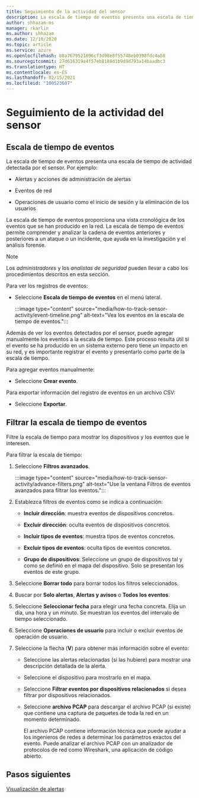 ```yaml
---
title: Seguimiento de la actividad del sensor
description: La escala de tiempo de eventos presenta una escala de tiempo de actividad detectada en la red, incluidas las alertas y las acciones de administración de alertas, los eventos de red y las operaciones de usuario como el inicio de sesión y la eliminación del usuario.
author: shhazam-ms
manager: rkarlin
ms.author: shhazam
ms.date: 12/10/2020
ms.topic: article
ms.service: azure
ms.openlocfilehash: b8a7679521096cf3d98e8f55748eb0398fdc4ab8
ms.sourcegitcommit: 27d616319a4f57eb8188d1b9d9d793a14baadbc3
ms.translationtype: HT
ms.contentlocale: es-ES
ms.lasthandoff: 02/15/2021
ms.locfileid: "100523607"
---
```

# <a name="track-sensor-activity"></a>Seguimiento de la actividad del sensor

## <a name="event-timeline"></a>Escala de tiempo de eventos

La escala de tiempo de eventos presenta una escala de tiempo de actividad detectada por el sensor. Por ejemplo:

  - Alertas y acciones de administración de alertas

  - Eventos de red

  - Operaciones de usuario como el inicio de sesión y la eliminación de los usuarios

La escala de tiempo de eventos proporciona una vista cronológica de los eventos que se han producido en la red. La escala de tiempo de eventos permite comprender y analizar la cadena de eventos anteriores y posteriores a un ataque o un incidente, que ayuda en la investigación y el análisis forense.

> [!NOTE]
> Los *administradores* y los *analistas de seguridad* pueden llevar a cabo los procedimientos descritos en esta sección.

Para ver los registros de eventos:

- Seleccione **Escala de tiempo de eventos** en el menú lateral.

   :::image type="content" source="media/how-to-track-sensor-activity/event-timeline.png" alt-text="Vea los eventos en la escala de tiempo de eventos.":::

Además de ver los eventos detectados por el sensor, puede agregar manualmente los eventos a la escala de tiempo. Este proceso resulta útil si el evento se ha producido en un sistema externo pero tiene un impacto en su red, y es importante registrar el evento y presentarlo como parte de la escala de tiempo.

Para agregar eventos manualmente:

- Seleccione **Crear evento**.

Para exportar información del registro de eventos en un archivo CSV:

- Seleccione **Exportar**.

## <a name="filter-the-event-timeline"></a>Filtrar la escala de tiempo de eventos

Filtre la escala de tiempo para mostrar los dispositivos y los eventos que le interesen.

Para filtrar la escala de tiempo:

1. Seleccione **Filtros avanzados**.

   :::image type="content" source="media/how-to-track-sensor-activity/advance-filters.png" alt-text="Use la ventana Filtros de eventos avanzados para filtrar los eventos.":::

2. Establezca filtros de eventos como se indica a continuación:

   - **Incluir dirección**: muestra eventos de dispositivos concretos.

   - **Excluir dirección**: oculta eventos de dispositivos concretos.

   - **Incluir tipos de eventos**: muestra tipos de eventos concretos.

   - **Excluir tipos de eventos**: oculta tipos de eventos concretos.

   - **Grupo de dispositivos**: Seleccione un grupo de dispositivos tal y como se definió en el mapa del dispositivo. Solo se presentan los eventos de este grupo.

3. Seleccione **Borrar todo** para borrar todos los filtros seleccionados.

4. Buscar por **Solo alertas**, **Alertas y avisos** o **Todos los eventos**.

5. Seleccione **Seleccionar fecha** para elegir una fecha concreta. Elija un día, una hora y un minuto. Se muestran los eventos del intervalo de tiempo seleccionado.

6.  Seleccione **Operaciones de usuario** para incluir o excluir eventos de operación de usuario.

7.  Seleccione la flecha (**V**) para obtener más información sobre el evento:

    - Seleccione las alertas relacionadas (si las hubiere) para mostrar una descripción detallada de la alerta.

    - Seleccione el dispositivo para mostrarlo en el mapa.

    - Seleccione **Filtrar eventos por dispositivos relacionados** si desea filtrar por dispositivos relacionados.

    - Seleccione **archivo PCAP** para descargar el archivo PCAP (si existe) que contiene una captura de paquetes de toda la red en un momento determinado. 
    
      El archivo PCAP contiene información técnica que puede ayudar a los ingenieros de redes a determinar los parámetros exactos del evento. Puede analizar el archivo PCAP con un analizador de protocolos de red como Wireshark, una aplicación de código abierto.

## <a name="next-steps"></a>Pasos siguientes

[Visualización de alertas](how-to-view-alerts.md)
